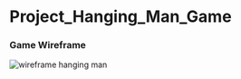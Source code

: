 # Project_Hanging_Man_Game

### Game Wireframe
![wireframe hanging man](https://user-images.githubusercontent.com/83681358/209033163-eef70573-4be3-4a8f-9603-b29af2233202.png)
